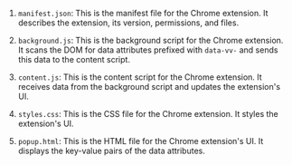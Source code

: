 
1. `manifest.json`: This is the manifest file for the Chrome extension. It describes the extension, its version, permissions, and files.

2. `background.js`: This is the background script for the Chrome extension. It scans the DOM for data attributes prefixed with `data-vv-` and sends this data to the content script.

3. `content.js`: This is the content script for the Chrome extension. It receives data from the background script and updates the extension's UI.

4. `styles.css`: This is the CSS file for the Chrome extension. It styles the extension's UI.

5. `popup.html`: This is the HTML file for the Chrome extension's UI. It displays the key-value pairs of the data attributes.
